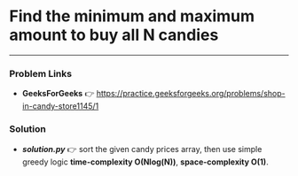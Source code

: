# Find the minimum and maximum amount to buy all N candies

---

### Problem Links
- **__GeeksForGeeks__** :point_right: https://practice.geeksforgeeks.org/problems/shop-in-candy-store1145/1

### Solution
- **_solution.py_** :point_right: sort the given candy prices array, then use simple greedy logic **time-complexity O(Nlog(N))**, **space-complexity O(1)**.
